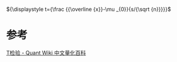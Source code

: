 
${\displaystyle t={\frac {{\overline {x}}-\mu _{0}}{s/{\sqrt {n}}}}}$

# 参考
[T检验 - Quant Wiki 中文量化百科](https://quant-wiki.com/basic/prob/T%E6%A3%80%E9%AA%8C_T-Test/)
